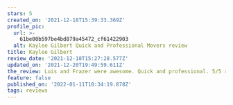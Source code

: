 ```yaml
---
stars: 5
created_on: '2021-12-18T15:39:33.369Z'
profile_pic:
  url: >-
    61be00b597be4bd879a45472_cf61422903
  alt: Kaylee Gilbert Quick and Professional Movers review
title: Kaylee Gilbert
review_date: '2021-12-18T15:27:28.577Z'
updated_on: '2021-12-20T19:49:59.611Z'
the_review: Luis and Frazer were awesome. Quick and professional. 5/5 recommend!!!
feature: false
published_on: '2022-01-11T10:34:19.878Z'
tags: reviews
---
```



